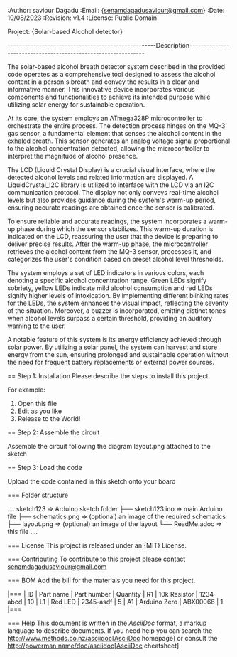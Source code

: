 :Author: saviour Dagadu
:Email: {senamdagadusaviour@gmail.com}
:Date: 10/08/2023
:Revision: v1.4
:License: Public Domain

Project: {Solar-based Alcohol detector}

----------------------------------------------------Description--------------------------------------------------------------

The solar-based alcohol breath detector system described in the provided code operates as a comprehensive tool designed to assess 
the alcohol content in a person's breath and convey the results in a clear and informative manner. This innovative device incorporates 
various components and functionalities to achieve its intended purpose while utilizing solar energy for sustainable operation.

At its core, the system employs an ATmega328P microcontroller to orchestrate the entire process. 
The detection process hinges on the MQ-3 gas sensor, a fundamental element that senses the alcohol content in the exhaled breath. 
This sensor generates an analog voltage signal proportional to the alcohol concentration detected, allowing the microcontroller 
to interpret the magnitude of alcohol presence.

The LCD (Liquid Crystal Display) is a crucial visual interface, where the detected alcohol levels and related information are displayed. 
A LiquidCrystal_I2C library is utilized to interface with the LCD via an I2C communication protocol. 
The display not only conveys real-time alcohol levels but also provides guidance during the system's warm-up period, 
ensuring accurate readings are obtained once the sensor is calibrated.

To ensure reliable and accurate readings, the system incorporates a warm-up phase during which the sensor stabilizes. 
This warm-up duration is indicated on the LCD, reassuring the user that the device is preparing to deliver precise results. 
After the warm-up phase, the microcontroller retrieves the alcohol content from the MQ-3 sensor, processes it, and categorizes 
the user's condition based on preset alcohol level thresholds.

The system employs a set of LED indicators in various colors, each denoting a specific alcohol concentration range. 
Green LEDs signify sobriety, yellow LEDs indicate mild alcohol consumption and red LEDs signify higher levels of intoxication.
By implementing different blinking rates for the LEDs, the system enhances the visual impact, reflecting the severity of the situation. 
Moreover, a buzzer is incorporated, emitting distinct tones when alcohol levels surpass a certain threshold, providing an auditory warning to the user.

A notable feature of this system is its energy efficiency achieved through solar power. 
By utilizing a solar panel, the system can harvest and store energy from the sun, ensuring prolonged 
and sustainable operation without the need for frequent battery replacements or external power sources.




== Step 1: Installation
Please describe the steps to install this project.

For example:

1. Open this file
2. Edit as you like
3. Release to the World!

== Step 2: Assemble the circuit


Assemble the circuit following the diagram layout.png attached to the sketch

== Step 3: Load the code

Upload the code contained in this sketch onto your board

=== Folder structure

....
 sketch123                => Arduino sketch folder
  ├── sketch123.ino       => main Arduino file
  ├── schematics.png      => (optional) an image of the required schematics
  ├── layout.png          => (optional) an image of the layout
  └── ReadMe.adoc         => this file
....

=== License
This project is released under an {MIT} License.

=== Contributing
To contribute to this project please contact senamdagadusaviour@gmail.com

=== BOM
Add the bill for the materials you need for this project.

|===
| ID | Part name      | Part number | Quantity
| R1 | 10k Resistor   | 1234-abcd   | 10
| L1 | Red LED        | 2345-asdf   | 5
| A1 | Arduino Zero   | ABX00066    | 1
|===


=== Help
This document is written in the _AsciiDoc_ format, a markup language to describe documents.
If you need help you can search the http://www.methods.co.nz/asciidoc[AsciiDoc homepage]
or consult the http://powerman.name/doc/asciidoc[AsciiDoc cheatsheet]
